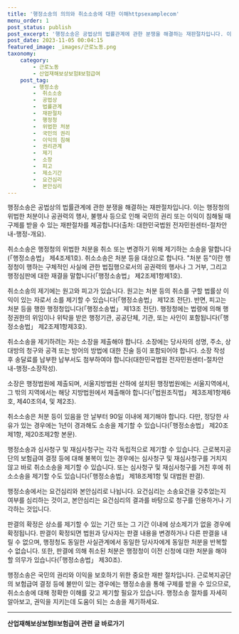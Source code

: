 ```yaml
---
title: '행정소송의 의의와 취소소송에 대한 이해httpsexamplecom'
menu_order: 1
post_status: publish
post_excerpt: '행정소송은 공법상의 법률관계에 관한 분쟁을 해결하는 재판절차입니다. 이는 행정청의 위법한 처분이나 공권력의 행사, 불행사 등으로 인해 국민의 권리 또는 이익이 침해될 때 구제를 받을 수 있는 재판절차를 제공합니다 출처  대한민국법원 전자민원센터 절차안내 행정 개요 .'
post_date: 2023-11-05 00:04:15
featured_image: _images/근로노동.png
taxonomy:
    category:
        - 근로노동
        - 산업재해보상보험Ⅱ보험급여
    post_tag:
        - 행정소송
        -  취소소송
        -  공법상
        -  법률관계
        -  재판절차
        -  행정청
        -  위법한 처분
        -  국민의 권리
        -  이익의 침해
        -  권리관계
        -  제기
        -  소장
        -  피고
        -  제소기간
        -  요건심리
        -  본안심리
---
```



행정소송은 공법상의 법률관계에 관한 분쟁을 해결하는 재판절차입니다. 이는 행정청의 위법한 처분이나 공권력의 행사, 불행사 등으로 인해 국민의 권리 또는 이익이 침해될 때 구제를 받을 수 있는 재판절차를 제공합니다(출처: 대한민국법원 전자민원센터-절차안내-행정-개요).

취소소송은 행정청의 위법한 처분을 취소 또는 변경하기 위해 제기하는 소송을 말합니다(「행정소송법」 제4조제1호). 취소소송은 처분 등을 대상으로 합니다. "처분 등"이란 행정청이 행하는 구체적인 사실에 관한 법집행으로서의 공권력의 행사나 그 거부, 그리고 행정심판에 대한 재결을 말합니다(「행정소송법」 제2조제1항제1호).

취소소송의 제기에는 원고와 피고가 있습니다. 원고는 처분 등의 취소를 구할 법률상 이익이 있는 자로서 소를 제기할 수 있습니다(「행정소송법」 제12조 전단). 반면, 피고는 처분 등을 행한 행정청입니다(「행정소송법」 제13조 전단). 행정청에는 법령에 의해 행정권한의 위임이나 위탁을 받은 행정기관, 공공단체, 기관, 또는 사인이 포함됩니다(「행정소송법」 제2조제1항제3호).

취소소송을 제기하려는 자는 소장을 제출해야 합니다. 소장에는 당사자의 성명, 주소, 상대방의 청구와 공격 또는 방어의 방법에 대한 진술 등이 포함되어야 합니다. 소장 작성 후 송달료를 납부한 납부서도 첨부하여야 합니다(대한민국법원 전자민원센터-절차안내-행정-소장작성).

소장은 행정법원에 제출되며, 서울지방법원 산하에 설치된 행정법원에는 서울지역에서, 그 밖의 지역에서는 해당 지방법원에서 제출해야 합니다(「법원조직법」 제3조제1항제6호, 제40조의4, 및 제2조).

취소소송은 처분 등이 있음을 안 날부터 90일 이내에 제기해야 합니다. 다만, 정당한 사유가 있는 경우에는 1년이 경과해도 소송을 제기할 수 있습니다(「행정소송법」 제20조제1항, 제20조제2항 본문).

행정소송과 심사청구 및 재심사청구는 각각 독립적으로 제기할 수 있습니다. 근로복지공단의 보험급여 결정 등에 대해 불복이 있는 경우에는 심사청구 및 재심사청구를 거치지 않고 바로 취소소송을 제기할 수 있습니다. 또는 심사청구 및 재심사청구를 거친 후에 취소소송을 제기할 수도 있습니다(「행정소송법」 제18조제1항 및 대법원 판결).

행정소송에서는 요건심리와 본안심리로 나뉩니다. 요건심리는 소송요건을 갖추었는지 여부를 심리하는 것이고, 본안심리는 요건심리의 결과를 바탕으로 청구를 인용하거나 기각하는 것입니다.

판결의 확정은 상소를 제기할 수 있는 기간 또는 그 기간 이내에 상소제기가 없을 경우에 확정됩니다. 판결이 확정되면 법원과 당사자는 판결 내용을 변경하거나 다른 판결을 내릴 수 없으며, 행정청도 동일한 사실관계에서 동일한 당사자에게 동일한 처분을 반복할 수 없습니다. 또한, 판결에 의해 취소된 처분은 행정청이 이전 신청에 대한 처분을 해야 할 의무가 있습니다(「행정소송법」 제30조). 

행정소송은 국민의 권리와 이익을 보호하기 위한 중요한 재판 절차입니다. 근로복지공단의 보험급여 결정 등에 불만이 있는 경우에는 행정소송을 통해 구제를 받을 수 있으므로, 취소소송에 대해 정확한 이해를 갖고 제기할 필요가 있습니다. 행정소송 절차를 자세히 알아보고, 권익을 지키는데 도움이 되는 소송을 제기하세요.

<!-- wp:separator -->
<hr class="wp-block-separator has-alpha-channel-opacity"/>
<!-- /wp:separator -->

<!-- wp:group {"backgroundColor":"base","layout":{"type":"constrained"}} -->
<div class="wp-block-group has-base-background-color has-background"><!-- wp:paragraph {"align":"center","fontSize":"medium"} -->
<p class="has-text-align-center has-large-font-size"><strong>산업재해보상보험Ⅱ보험급여 관련 글 바로가기</strong></p>
<!-- /wp:paragraph -->


<!-- wp:latest-posts
{"categories":[{"id":10872,"count":19,"description":"","link":"https://uknowlaw.com/category/%ec%82%b0%ec%97%85%ec%9e%ac%ed%95%b4%eb%b3%b4%ec%83%81%eb%b3%b4%ed%97%98%e2%85%b1%eb%b3%b4%ed%97%98%ea%b8%89%ec%97%ac/","name":"산업재해보상보험Ⅱ보험급여","slug":"산업재해보상보험Ⅱ보험급여","taxonomy":"category","parent":0,"meta":[],"_links":{"self":[{"href":"https://uknowlaw.com/wp-json/wp/v2/categories/10872"}],"collection":[{"href":"https://uknowlaw.com/wp-json/wp/v2/categories"}],"about":[{"href":"https://uknowlaw.com/wp-json/wp/v2/taxonomies/category"}],"wp:post_type":[{"href":"https://uknowlaw.com/wp-json/wp/v2/posts?categories=10872"}],"curies":[{"name":"wp","href":"https://api.w.org/{rel}","templated":true}]}}],"postsToShow":100,"excerptLength":28,"postLayout":"grid","columns":2,"featuredImageAlign":"left","featuredImageSizeSlug":"large","fontSize":"small"} /--></div>
<!-- /wp:group -->